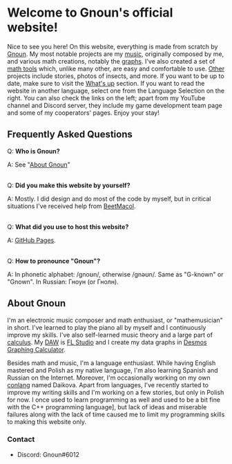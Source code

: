 # Welcome to Gnoun's official website!

Nice to see you here! On this website, everything is made from scratch by [Gnoun](#about-gnoun). My most notable projects are my [music](/music), originally composed by me, and various math creations, notably the [graphs](/graphs). I've also created a set of [math tools](/math) which, unlike many other, are easy and comfortable to use. [Other](/other) projects include stories, photos of insects, and more. If you want to be up to date, make sure to visit the [What's up](/sup) section. If you want to read the website in another language, select one from the Language Selection on the right. You can also check the links on the left; apart from my YouTube channel and Discord server, they include my game development team page and some of my cooperators' pages. Enjoy your stay!

## Frequently Asked Questions

Q: **Who is Gnoun?**

A: See "[About Gnoun](#about-gnoun)"
<br/><br/>

Q: **Did you make this website by yourself?**

A: Mostly. I did design and do most of the code by myself, but in critical situations I've received help from [BeetMacol](https://beetmacol.com/).
<br/><br/>

Q: **What did you use to host this website?**

A: [GitHub Pages](https://pages.github.com/).
<br/><br/>

Q: **How to pronounce "Gnoun"?**

A: In phonetic alphabet: /gnoʊn/, otherwise /gnəʊn/. Same as "G-known" or "Gnown". In Russian: Гноун (or Гнолн).

## About Gnoun

I'm an electronic music composer and math enthusiast, or "mathemusician" in short. I've learned to play the piano all by myself and I continuously improve my skills. I've also self-learned music theory and a large part of [calculus](https://en.wikipedia.org/wiki/Calculus). My [DAW](https:/Questions/en.wikipedia.org/wiki/Digital_audio_workstation) is [FL Studio](https://www.image-line.com/) and I create my data graphs in [Desmos Graphing Calculator](https://desmos.com/calculator).

Besides math and music, I'm a language enthusiast. While having English mastered and Polish as my native language, I'm also learning Spanish and Russian on the Internet. Moreover, I'm occasionally working on my own [conlang](https://en.wikipedia.org/wiki/Constructed_language) named Daikova. Apart from languages, I've recently started to improve my writing skills and I'm working on a few stories, but only in Polish for now. I once used to learn programming as well and used to be a bit fine with the C++ programming language], but lack of ideas and miserable failures along with the lack of time caused me to limit my programming skills to making this website only.

### Contact

- Discord: Gnoun#6012
